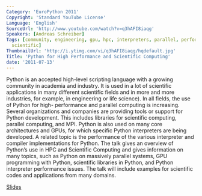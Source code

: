 ```yaml
---
Category: 'EuroPython 2011'
Copyright: 'Standard YouTube License'
Language: 'English'
SourceUrl: 'http://www.youtube.com/watch?v=q3hAFI8iaqg'
Speakers: [Andreas Schreiber]
Tags: [community, engineering, gpu, hpc, interpreters, parallel, performance, 'python,',
  scientific]
ThumbnailUrl: 'http://i.ytimg.com/vi/q3hAFI8iaqg/hqdefault.jpg'
Title: 'Python for High Performance and Scientific Computing'
date: '2011-07-13'
---
```

Python is an accepted high-level scripting language with a growing community
in academia and industry. It is used in a lot of scientific applications in
many different scientific fields and in more and more industries, for example,
in engineering or life science). In all fields, the use of Python for high-
performance and parallel computing is increasing. Several organizations and
companies are providing tools or support for Python development. This includes
libraries for scientific computing, parallel computing, and MPI. Python is
also used on many core architectures and GPUs, for which specific Python
interpreters are being developed. A related topic is the performance of the
various interpreter and compiler implementations for Python. The talk gives an
overview of Python’s use in HPC and Scientific Computing and gives information
on many topics, such as Python on massively parallel systems, GPU programming
with Python, scientific libraries in Python, and Python interpreter
performance issues. The talk will include examples for scientific codes and
applications from many domains.

[Slides](http://bit.ly/k94rC4)

